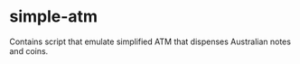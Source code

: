 # simple-atm
Contains script that emulate simplified ATM that dispenses Australian notes and coins.
